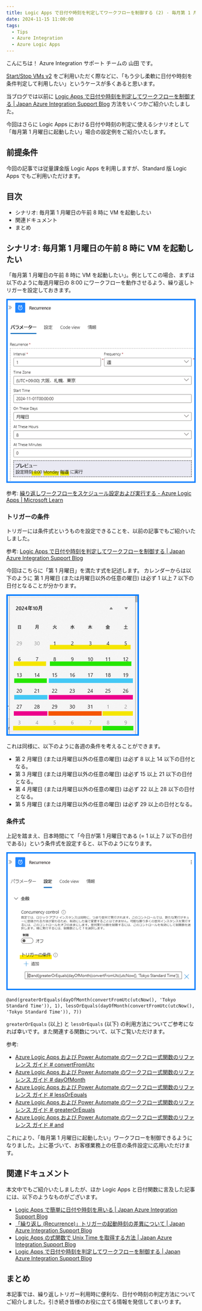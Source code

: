 ```yaml
---
title: Logic Apps で日付や時刻を判定してワークフローを制御する (2) - 毎月第 1 月曜日に起動したい
date: 2024-11-15 11:00:00
tags:
  - Tips
  - Azure Integration
  - Azure Logic Apps 
---
```


こんにちは！  Azure Integration サポート チームの 山田 です。

[Start/Stop VMs v2](https://learn.microsoft.com/ja-jp/azure/azure-functions/start-stop-vms/deploy) をご利用いただく際などに、「もう少し柔軟に日付や時刻を条件判定して利用したい」というケースが多くあると思います。

当ブログでは以前に [Logic Apps で日付や時刻を判定してワークフローを制御する | Japan Azure Integration Support Blog](https://jpazinteg.github.io/blog/LogicApps/LogicApps-Functions/) 方法をいくつかご紹介いたしました。

今回はさらに Logic Apps における日付や時刻の判定に使えるシナリオとして「毎月第 1 月曜日に起動したい」場合の設定例をご紹介いたします。


<!-- more -->

## 前提条件

今回の記事では従量課金版 Logic Apps を利用しますが、Standard 版 Logic Apps でもご利用いただけます。

## 目次
- シナリオ: 毎月第 1 月曜日の午前 8 時に VM を起動したい
- 関連ドキュメント
- まとめ

## シナリオ: 毎月第 1 月曜日の午前 8 時に VM を起動したい

「毎月第 1 月曜日の午前 8 時に VM を起動したい」。例としてこの場合、まずは以下のように毎週月曜日の 8:00 にワークフローを動作させるよう、繰り返しトリガーを設定しておきます。

![](./LogicApps-Functions2/LogicApps-Functions2.png)

参考: [繰り返しワークフローをスケジュール設定および実行する - Azure Logic Apps | Microsoft Learn](https://learn.microsoft.com/ja-jp/azure/connectors/connectors-native-recurrence?tabs=consumption)

### トリガーの条件

トリガーには条件式というものを設定できることを、以前の記事でもご紹介いたしました。

参考: [Logic Apps で日付や時刻を判定してワークフローを制御する | Japan Azure Integration Support Blog](https://jpazinteg.github.io/blog/LogicApps/LogicApps-Functions/) 

今回はこちらに「第 1 月曜日」を満たす式を記述します。
カレンダーからは以下のように 第 1 月曜日 (または月曜日以外の任意の曜日) は必ず 1 以上 7 以下の日付となることが分かります。

![](./LogicApps-Functions2/LogicApps-Functions2-2.png)

これは同様に、以下のように各週の条件を考えることができます。

- 第 2 月曜日 (または月曜日以外の任意の曜日) は必ず 8 以上 14 以下の日付となる。
- 第 3 月曜日 (または月曜日以外の任意の曜日) は必ず 15 以上 21 以下の日付となる。
- 第 4 月曜日 (または月曜日以外の任意の曜日) は必ず 22 以上 28 以下の日付となる。
- 第 5 月曜日 (または月曜日以外の任意の曜日) は必ず 29 以上の日付となる。


### 条件式

上記を踏まえ、日本時間にて「今日が第 1 月曜日である (= 1 以上 7 以下の日付である)」という条件式を設定すると、以下のようになります。

![](./LogicApps-Functions2/LogicApps-Functions2-3.png)
```
@and(greaterOrEquals(dayOfMonth(convertFromUtc(utcNow(), 'Tokyo Standard Time')), 1), lessOrEquals(dayOfMonth(convertFromUtc(utcNow(), 'Tokyo Standard Time')), 7))
```

`greaterOrEquals` (以上)  と `lessOrEquals` (以下) の利用方法についてご参考になれば幸いです。また関連する関数について、以下ご覧いただけます。

参考: 
- [Azure Logic Apps および Power Automate のワークフロー式関数のリファレンス ガイド # convertFromUtc](https://learn.microsoft.com/ja-jp/azure/logic-apps/workflow-definition-language-functions-reference#convertFromUtc)
- [Azure Logic Apps および Power Automate のワークフロー式関数のリファレンス ガイド # dayOfMonth](https://learn.microsoft.com/ja-jp/azure/logic-apps/workflow-definition-language-functions-reference#dayOfMonth)
- [Azure Logic Apps および Power Automate のワークフロー式関数のリファレンス ガイド # lessOrEquals](https://learn.microsoft.com/ja-jp/azure/logic-apps/workflow-definition-language-functions-reference#lessOrEquals)
- [Azure Logic Apps および Power Automate のワークフロー式関数のリファレンス ガイド # greaterOrEquals](https://learn.microsoft.com/ja-jp/azure/logic-apps/workflow-definition-language-functions-reference#greaterOrEquals)
- [Azure Logic Apps および Power Automate のワークフロー式関数のリファレンス ガイド # and](https://learn.microsoft.com/ja-jp/azure/logic-apps/workflow-definition-language-functions-reference#and)

これにより、「毎月第 1 月曜日に起動したい」ワークフローを制御できるようになりました。上に基づいて、お客様業務上の任意の条件設定に応用いただけます。


## 関連ドキュメント

本文中でもご紹介いたしましたが、ほか Logic Apps と日付関数に言及した記事には、以下のようなものがございます。

- [Logic Apps で簡単に日付や時刻を用いる | Japan Azure Integration Support Blog](https://jpazinteg.github.io/blog/LogicApps/LogicApps-DateTime/)
- [「繰り返し (Recurrence)」トリガーの起動時刻の差異について | Japan Azure Integration Support Blog](https://jpazinteg.github.io/blog/LogicApps/ScheduleTriggerStrattime/)
- [Logic Apps の式関数で Unix Time を取得する方法 | Japan Azure Integration Support Blog](https://jpazinteg.github.io/blog/LogicApps/UnixTime/)
- [Logic Apps で日付や時刻を判定してワークフローを制御する | Japan Azure Integration Support Blog](https://jpazinteg.github.io/blog/LogicApps/LogicApps-Functions/)


## まとめ

本記事では、繰り返しトリガー利用時に便利な、日付や時刻の判定方法についてご紹介しました。引き続き皆様のお役に立てる情報を発信してまいります。

